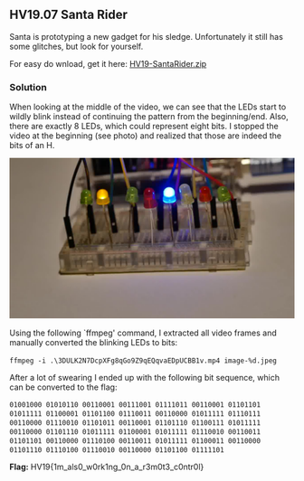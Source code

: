 ## HV19.07 Santa Rider

Santa is prototyping a new gadget for his sledge. Unfortunately it still has some glitches, but look for yourself.

For easy do wnload, get it here: [HV19-SantaRider.zip](./3dbe0c12-d794-4f79-ae67-09ac27bd099d.zip)

### Solution
When looking at the middle of the video, we can see that the LEDs start to wildly blink instead of continuing the pattern from the beginning/end. Also, there are exactly 8 LEDs, which could represent eight bits. I stopped the video at the beginning (see photo) and realized that those are indeed the bits of an H.

![](./image-274.jpeg)

Using the following `ffmpeg' command, I extracted all video frames and manually converted the blinking LEDs to bits:

`ffmpeg -i .\3DULK2N7DcpXFg8qGo9Z9qEQqvaEDpUCBB1v.mp4 image-%d.jpeg`

After a lot of swearing I ended up with the following bit sequence, which can be converted to the flag:

```
01001000 01010110 00110001 00111001 01111011 00110001 01101101 01011111 01100001 01101100 01110011 00110000 01011111 01110111 00110000 01110010 01101011 00110001 01101110 01100111 01011111 00110000 01101110 01011111 01100001 01011111 01110010 00110011 01101101 00110000 01110100 00110011 01011111 01100011 00110000 01101110 01110100 01110010 00110000 01101100 01111101
```

**Flag:**  HV19{1m_als0_w0rk1ng_0n_a_r3m0t3_c0ntr0l}
